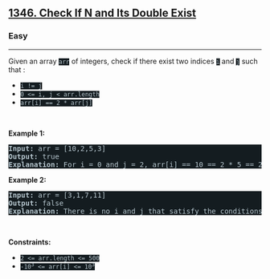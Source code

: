 <h2><a href="https://leetcode.com/problems/check-if-n-and-its-double-exist/">1346. Check If N and Its Double Exist</a></h2><h3>Easy</h3><hr><div><p>Given an array <code style="background-color: rgb(20, 28, 32) !important; color: rgb(183, 198, 205) !important;">arr</code> of integers, check if there exist two indices <code style="background-color: rgb(20, 28, 32) !important; color: rgb(183, 198, 205) !important;">i</code> and <code style="background-color: rgb(20, 28, 32) !important; color: rgb(183, 198, 205) !important;">j</code> such that :</p>

<ul>
	<li><code style="background-color: rgb(20, 28, 32) !important; color: rgb(183, 198, 205) !important;">i != j</code></li>
	<li><code style="background-color: rgb(20, 28, 32) !important; color: rgb(183, 198, 205) !important;">0 &lt;= i, j &lt; arr.length</code></li>
	<li><code style="background-color: rgb(20, 28, 32) !important; color: rgb(183, 198, 205) !important;">arr[i] == 2 * arr[j]</code></li>
</ul>

<p>&nbsp;</p>
<p><strong class="example">Example 1:</strong></p>

<pre style="background-color: rgb(20, 28, 32) !important; color: rgb(182, 198, 206) !important;"><strong>Input:</strong> arr = [10,2,5,3]
<strong>Output:</strong> true
<strong>Explanation:</strong> For i = 0 and j = 2, arr[i] == 10 == 2 * 5 == 2 * arr[j]
</pre>

<p><strong class="example">Example 2:</strong></p>

<pre style="background-color: rgb(20, 28, 32) !important; color: rgb(182, 198, 206) !important;"><strong>Input:</strong> arr = [3,1,7,11]
<strong>Output:</strong> false
<strong>Explanation:</strong> There is no i and j that satisfy the conditions.
</pre>

<p>&nbsp;</p>
<p><strong>Constraints:</strong></p>

<ul>
	<li><code style="background-color: rgb(20, 28, 32) !important; color: rgb(183, 198, 205) !important;">2 &lt;= arr.length &lt;= 500</code></li>
	<li><code style="background-color: rgb(20, 28, 32) !important; color: rgb(183, 198, 205) !important;">-10<sup>3</sup> &lt;= arr[i] &lt;= 10<sup>3</sup></code></li>
</ul>
</div>